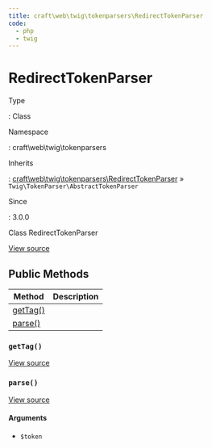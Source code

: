 ```yaml
---
title: craft\web\twig\tokenparsers\RedirectTokenParser
code:
  - php
  - twig
---
```


# RedirectTokenParser

Type

:   Class

Namespace

:   craft\web\twig\tokenparsers

Inherits

:   [craft\web\twig\tokenparsers\RedirectTokenParser](craft-web-twig-tokenparsers-redirecttokenparser.md) &raquo;
`Twig\TokenParser\AbstractTokenParser`

Since

:   3.0.0



Class RedirectTokenParser





[View source](https://github.com/craftcms/cms/blob/master/src/web/twig/tokenparsers/RedirectTokenParser.php)






## Public Methods

| Method                                                                       | Description
| ---------------------------------------------------------------------------- | -----------
| [getTag()](craft-web-twig-tokenparsers-redirecttokenparser.md#method-gettag) |
| [parse()](craft-web-twig-tokenparsers-redirecttokenparser.md#method-parse)   |

### `getTag()`










[View source](https://github.com/craftcms/cms/blob/master/src/web/twig/tokenparsers/RedirectTokenParser.php#L59-L62)






### `parse()`










[View source](https://github.com/craftcms/cms/blob/master/src/web/twig/tokenparsers/RedirectTokenParser.php#L27-L54)


#### Arguments

- `$token`












